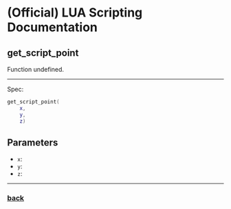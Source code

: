 
# (Official) LUA Scripting Documentation

## get_script_point

Function undefined.

___

Spec:

```lua
get_script_point(
	x,
	y,
	z)
```

## Parameters

- `x`: 
- `y`: 
- `z`: 

___

### [back](../getters)
